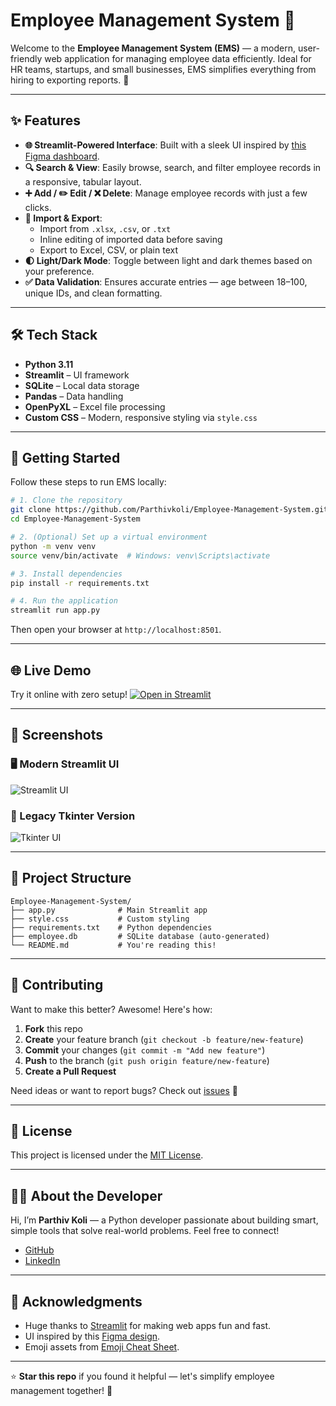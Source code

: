 # Employee Management System 👥

Welcome to the **Employee Management System (EMS)** — a modern, user-friendly web application for managing employee data efficiently. Ideal for HR teams, startups, and small businesses, EMS simplifies everything from hiring to exporting reports. 🚀

---

## ✨ Features

- **🌐 Streamlit-Powered Interface**: Built with a sleek UI inspired by [this Figma dashboard](https://www.figma.com/community/file/994627233772773456/employer-management-dashboard-sass-freebie).
- **🔍 Search & View**: Easily browse, search, and filter employee records in a responsive, tabular layout.
- **➕ Add / ✏️ Edit / ❌ Delete**: Manage employee records with just a few clicks.
- **📁 Import & Export**: 
  - Import from `.xlsx`, `.csv`, or `.txt`
  - Inline editing of imported data before saving
  - Export to Excel, CSV, or plain text
- **🌓 Light/Dark Mode**: Toggle between light and dark themes based on your preference.
- **✅ Data Validation**: Ensures accurate entries — age between 18–100, unique IDs, and clean formatting.

---

## 🛠️ Tech Stack

- **Python 3.11**
- **Streamlit** – UI framework
- **SQLite** – Local data storage
- **Pandas** – Data handling
- **OpenPyXL** – Excel file processing
- **Custom CSS** – Modern, responsive styling via `style.css`

---

## 🚀 Getting Started

Follow these steps to run EMS locally:

```bash
# 1. Clone the repository
git clone https://github.com/Parthivkoli/Employee-Management-System.git
cd Employee-Management-System

# 2. (Optional) Set up a virtual environment
python -m venv venv
source venv/bin/activate  # Windows: venv\Scripts\activate

# 3. Install dependencies
pip install -r requirements.txt

# 4. Run the application
streamlit run app.py
````

Then open your browser at `http://localhost:8501`.

---

## 🌐 Live Demo

Try it online with zero setup!
[![Open in Streamlit](https://static.streamlit.io/badges/streamlit_badge_black_white.svg)](https://ems-pro.streamlit.app/)

---

## 📸 Screenshots

### 🖥️ Modern Streamlit UI

![Streamlit UI](https://github.com/user-attachments/assets/22dfe301-8373-4749-9088-a09e1dd65bca)

### 🧱 Legacy Tkinter Version

![Tkinter UI](https://github.com/Parthivkoli/Employee-Management-System/assets/89799632/bd97b8e1-24d8-4c13-88ac-caddac2062a6)

---

## 📁 Project Structure

```
Employee-Management-System/
├── app.py              # Main Streamlit app
├── style.css           # Custom styling
├── requirements.txt    # Python dependencies
├── employee.db         # SQLite database (auto-generated)
└── README.md           # You're reading this!
```

---

## 🤝 Contributing

Want to make this better? Awesome! Here's how:

1. **Fork** this repo
2. **Create** your feature branch (`git checkout -b feature/new-feature`)
3. **Commit** your changes (`git commit -m "Add new feature"`)
4. **Push** to the branch (`git push origin feature/new-feature`)
5. **Create a Pull Request**

Need ideas or want to report bugs? Check out [issues](https://github.com/Parthivkoli/Employee-Management-System/issues) 🐛

---

## 📜 License

This project is licensed under the [MIT License](LICENSE).

---

## 👨‍💻 About the Developer

Hi, I’m **Parthiv Koli** — a Python developer passionate about building smart, simple tools that solve real-world problems. Feel free to connect!

* [GitHub](https://github.com/Parthivkoli)
* [LinkedIn](https://www.linkedin.com/in/parthiv-koli)

---

## 🌟 Acknowledgments

* Huge thanks to [Streamlit](https://streamlit.io/) for making web apps fun and fast.
* UI inspired by this [Figma design](https://www.figma.com/community/file/994627233772773456/employer-management-dashboard-sass-freebie).
* Emoji assets from [Emoji Cheat Sheet](https://github.com/ikatyang/emoji-cheat-sheet).

---

⭐ **Star this repo** if you found it helpful — let's simplify employee management together! 🌈

